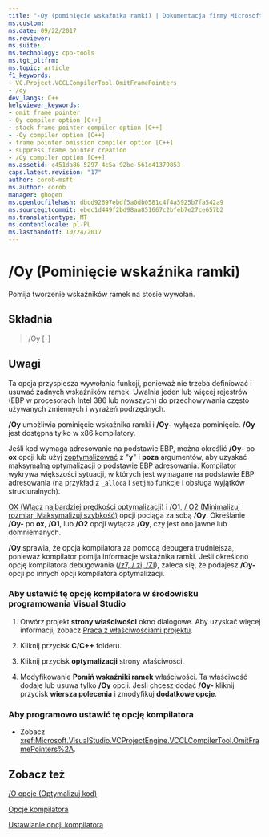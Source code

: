 ```yaml
---
title: "-Oy (pominięcie wskaźnika ramki) | Dokumentacja firmy Microsoft"
ms.custom: 
ms.date: 09/22/2017
ms.reviewer: 
ms.suite: 
ms.technology: cpp-tools
ms.tgt_pltfrm: 
ms.topic: article
f1_keywords:
- VC.Project.VCCLCompilerTool.OmitFramePointers
- /oy
dev_langs: C++
helpviewer_keywords:
- omit frame pointer
- Oy compiler option [C++]
- stack frame pointer compiler option [C++]
- -Oy compiler option [C++]
- frame pointer omission compiler option [C++]
- suppress frame pointer creation
- /Oy compiler option [C++]
ms.assetid: c451da86-5297-4c5a-92bc-561d41379853
caps.latest.revision: "17"
author: corob-msft
ms.author: corob
manager: ghogen
ms.openlocfilehash: dbcd92697ebdf5a0db0581c4f4a5925b7fa542a9
ms.sourcegitcommit: ebec1d449f2bd98aa851667c2bfeb7e27ce657b2
ms.translationtype: MT
ms.contentlocale: pl-PL
ms.lasthandoff: 10/24/2017
---
```

# <a name="oy-frame-pointer-omission"></a>/Oy (Pominięcie wskaźnika ramki)

Pomija tworzenie wskaźników ramek na stosie wywołań.

## <a name="syntax"></a>Składnia

> /Oy [-]

## <a name="remarks"></a>Uwagi

Ta opcja przyspiesza wywołania funkcji, ponieważ nie trzeba definiować i usuwać żadnych wskaźników ramek. Uwalnia jeden lub więcej rejestrów (EBP w procesorach Intel 386 lub nowszych) do przechowywania często używanych zmiennych i wyrażeń podrzędnych.

**/Oy** umożliwia pominięcie wskaźnika ramki i **/Oy-** wyłącza pominięcie. **/Oy** jest dostępna tylko w x86 kompilatory.

Jeśli kod wymaga adresowanie na podstawie EBP, można określić **/Oy-** po **ox** opcji lub użyj [zoptymalizować](../../preprocessor/optimize.md) z "**y**" i **poza** argumentów, aby uzyskać maksymalną optymalizacji o podstawie EBP adresowania. Kompilator wykrywa większości sytuacji, w których jest wymagane na podstawie EBP adresowania (na przykład z `_alloca` i `setjmp` funkcje i obsługa wyjątków strukturalnych).

[OX (Włącz najbardziej prędkości optymalizacji)](../../build/reference/ox-full-optimization.md) i [/O1, / O2 (Minimalizuj rozmiar, Maksymalizuj szybkość)](../../build/reference/o1-o2-minimize-size-maximize-speed.md) opcji pociąga za sobą **/Oy**. Określanie **/Oy-** po **ox**, **/O1**, lub **/O2** opcji wyłącza **/Oy**, czy jest ono jawne lub domniemanych.

**/Oy** sprawia, że opcja kompilatora za pomocą debugera trudniejsza, ponieważ kompilator pomija informacje wskaźnika ramki. Jeśli określono opcję kompilatora debugowania ([/z7, / zi, /ZI](../../build/reference/z7-zi-zi-debug-information-format.md)), zaleca się, że podajesz **/Oy-** opcji po innych opcji kompilatora optymalizacji.

### <a name="to-set-this-compiler-option-in-the-visual-studio-development-environment"></a>Aby ustawić tę opcję kompilatora w środowisku programowania Visual Studio

1. Otwórz projekt **strony właściwości** okno dialogowe. Aby uzyskać więcej informacji, zobacz [Praca z właściwościami projektu](../../ide/working-with-project-properties.md).

1. Kliknij przycisk **C/C++** folderu.

1. Kliknij przycisk **optymalizacji** strony właściwości.

1. Modyfikowanie **Pomiń wskaźniki ramek** właściwości. Ta właściwość dodaje lub usuwa tylko **/Oy** opcji. Jeśli chcesz dodać **/Oy-** kliknij przycisk **wiersza polecenia** i zmodyfikuj **dodatkowe opcje**.

### <a name="to-set-this-compiler-option-programmatically"></a>Aby programowo ustawić tę opcję kompilatora

- Zobacz <xref:Microsoft.VisualStudio.VCProjectEngine.VCCLCompilerTool.OmitFramePointers%2A>.

## <a name="see-also"></a>Zobacz też

[/O opcje (Optymalizuj kod)](../../build/reference/o-options-optimize-code.md)

[Opcje kompilatora](../../build/reference/compiler-options.md)

[Ustawianie opcji kompilatora](../../build/reference/setting-compiler-options.md)